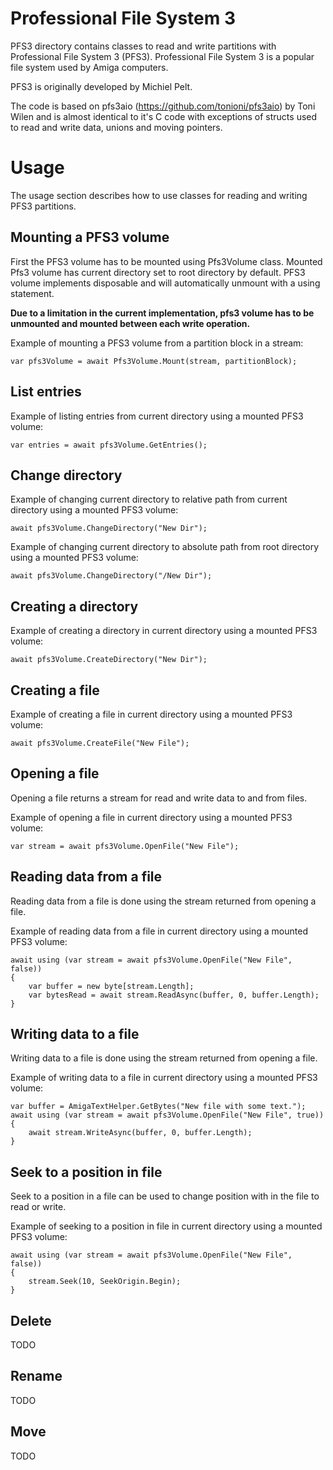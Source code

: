﻿# Professional File System 3

PFS3 directory contains classes to read and write partitions with Professional File System 3 (PFS3). Professional File System 3 is a popular file system used by Amiga computers. 

PFS3 is originally developed by Michiel Pelt.

The code is based on pfs3aio (https://github.com/tonioni/pfs3aio) by Toni Wilen and is almost identical to it's C code with exceptions of structs used to read and write data, unions and moving pointers.

# Usage

The usage section describes how to use classes for reading and writing PFS3 partitions.

## Mounting a PFS3 volume

First the PFS3 volume has to be mounted using Pfs3Volume class. Mounted Pfs3 volume has current directory set to root directory by default. PFS3 volume implements disposable and will automatically unmount with a using statement.

**Due to a limitation in the current implementation, pfs3 volume has to be unmounted and mounted between each write operation.**

Example of mounting a PFS3 volume from a partition block in a stream:
```
var pfs3Volume = await Pfs3Volume.Mount(stream, partitionBlock);
```

## List entries

Example of listing entries from current directory using a mounted PFS3 volume:
```
var entries = await pfs3Volume.GetEntries();
```

## Change directory

Example of changing current directory to relative path from current directory using a mounted PFS3 volume:
```
await pfs3Volume.ChangeDirectory("New Dir");
```

Example of changing current directory to absolute path from root directory using a mounted PFS3 volume:
```
await pfs3Volume.ChangeDirectory("/New Dir");
```

## Creating a directory

Example of creating a directory in current directory using a mounted PFS3 volume:
```
await pfs3Volume.CreateDirectory("New Dir");
```

## Creating a file

Example of creating a file in current directory using a mounted PFS3 volume:
```
await pfs3Volume.CreateFile("New File");
```

## Opening a file

Opening a file returns a stream for read and write data to and from files.

Example of opening a file in current directory using a mounted PFS3 volume:
```
var stream = await pfs3Volume.OpenFile("New File");
```

## Reading data from a file

Reading data from a file is done using the stream returned from opening a file.

Example of reading data from a file in current directory using a mounted PFS3 volume:
```
await using (var stream = await pfs3Volume.OpenFile("New File", false))
{
    var buffer = new byte[stream.Length];
    var bytesRead = await stream.ReadAsync(buffer, 0, buffer.Length);
}
```

## Writing data to a file

Writing data to a file is done using the stream returned from opening a file.

Example of writing data to a file in current directory using a mounted PFS3 volume:
```
var buffer = AmigaTextHelper.GetBytes("New file with some text.");
await using (var stream = await pfs3Volume.OpenFile("New File", true))
{
    await stream.WriteAsync(buffer, 0, buffer.Length);
}
```

## Seek to a position in file

Seek to a position in a file can be used to change position with in the file to read or write.

Example of seeking to a position in file in current directory using a mounted PFS3 volume:
```
await using (var stream = await pfs3Volume.OpenFile("New File", false))
{
    stream.Seek(10, SeekOrigin.Begin);
}

```

## Delete

TODO

## Rename

TODO

## Move

TODO